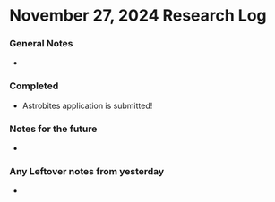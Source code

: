 # November 27, 2024 Research Log
### General Notes
* 

### Completed
* Astrobites application is submitted!

### Notes for the future
* 

### Any Leftover notes from yesterday
* 

